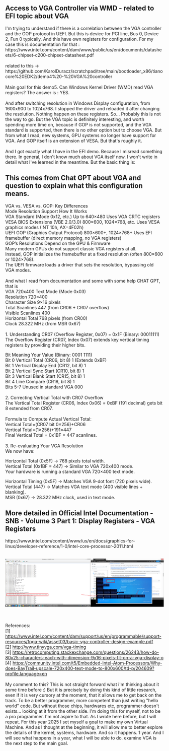 <h2>Access to VGA Controller via WMD - related to EFI topic about VGA</h2>
I'm trying to understand if there is a correlation between the VGA controller and the GOP protocol in UEFI. But this is device for PCI line, Bus 0, Device 2, Fun 0 typically. And this have own registers for configuration. For my case this is documentation for that : https://www.intel.com/content/dam/www/public/us/en/documents/datasheets/6-chipset-c200-chipset-datasheet.pdf
<br /><br />
related to this -> https://github.com/KarolDuracz/scratchpad/tree/main/bootloader_x86/tianocore%20EDK2/demo4%20-%20VGA%20controller
<br /><br />
Main goal for this demo5. Can Windows Kernel Driver (WMD) read VGA registers? The answer is : YES.
<br /><br />
And after switching resolution in Windows Display configuration, from 1600x900 to 1024x768. I stopped the driver and reloaded it after changing the resolution. Nothing happen on these registers. So... Probably this is not the way to go. But the VGA topic is definitely interesting, and worth spending more time on, because if GOP is not supported, and the VGA standard is supported, then there is no other option but to choose VGA. But from what I read, new systems, GPU systems no longer have support for VGA. And GOP itself is an extension of VESA. But that's roughly it.
<br /><br />
And I got exactly what I have in the EFI demo. Because I misread something there. In general, I don't know much about VGA itself now. I won't write in detail what I've learned in the meantime. But the basic thing is:
<h2>This comes from Chat GPT about VGA and question to explain what this configuration means.</h2>
VGA vs. VESA vs. GOP: Key Differences
<br />
Mode	Resolution Support	How It Works<br />
VGA Standard (Mode 0x12, etc.)	Up to 640×480	Uses VGA CRTC registers<br />
VESA BIOS Extensions (VBE 2.0/3.0)	800×600, 1024×768, etc.	Uses VESA graphics modes (INT 10h, AX=4F02h)<br />
UEFI GOP (Graphics Output Protocol)	800×600+, 1024×768+	Uses EFI framebuffer (direct memory mapping, no VGA registers)<br />
GOP’s Resolutions Depend on the GPU & Firmware<br />
Many modern GPUs do not support classic VGA registers at all.<br />
Instead, GOP initializes the framebuffer at a fixed resolution (often 800×600 or 1024×768).<br />
The UEFI firmware loads a driver that sets the resolution, bypassing old VGA modes.
<br /><br />
And what I read from documentation and some with some help CHAT GPT, that is <br />
VGA 720x400 Text Mode (Mode 0x03)<br />
Resolution	720×400<br />
Character Size	9×16 pixels<br />
Total Scanlines	447 (from CR06 + CR07 overflow)<br />
Visible Scanlines	400<br />
Horizontal Total	768 pixels (from CR00)<br />
Clock	28.322 MHz (from MSR 0x67)<br />
<br />
1. Understanding CR07 (Overflow Register, 0x07) = 0x1F (Binary: 00011111)<br />
The Overflow Register (CR07, Index 0x07) extends key vertical timing registers by providing their higher bits.<br />

Bit	Meaning	Your Value (Binary: 0001 1111)<br />
Bit 0	Vertical Total (CR06, bit 8)	1 (Extends 0xBF)<br />
Bit 1	Vertical Display End (CR12, bit 8)	1<br />
Bit 2	Vertical Sync Start (CR10, bit 8)	1<br />
Bit 3	Vertical Blank Start (CR15, bit 8)	1<br />
Bit 4	Line Compare (CR18, bit 8)	1<br />
Bits 5-7	Unused in standard VGA	000<br /><br />
2. Correcting Vertical Total with CR07 Overflow<br />
The Vertical Total Register (CR06, Index 0x06) = 0xBF (191 decimal) gets bit 8 extended from CR07.<br />
<br />
Formula to Compute Actual Vertical Total:<br />
Vertical Total=(CR07 bit 0×256)+CR06<br />
Vertical Total=(1×256)+191=447<br />
Final Vertical Total = 0x1BF = 447 scanlines.<br />
<br />
3. Re-evaluating Your VGA Resolution<br />
We now have:<br />

Horizontal Total (0x5F) → 768 pixels total width.<br />
Vertical Total (0x1BF = 447) → Similar to VGA 720x400 mode.<br />
Your hardware is running a standard VGA 720×400 text mode.<br />

Horizontal Timing (0x5F) → Matches VGA 9-dot font (720 pixels wide).<br />
Vertical Total (447) → Matches VGA text mode (400 visible lines + blanking).<br />
MSR (0x67) → 28.322 MHz clock, used in text mode.<br />
<h2>More detailed in Official Intel Documentation - SNB - Volume 3 Part 1: Display Registers - VGA Registers</h2>
https://www.intel.com/content/www/us/en/docs/graphics-for-linux/developer-reference/1-0/intel-core-processor-2011.html
<br /><br />

![dump](https://github.com/KarolDuracz/scratchpad/blob/main/Hello%20World%20Drivers/demo%205%20-%20VGA%20Controller%20WMD%20-%20related%20to%20EFI%20topic%20about%20VGA/69%20-%2008-02-2025%20-%20windows%20driver%20test%20for%20VGA%20controller%20registers.png?raw=true)

<br /><br />
References:<br />
[1] https://www.intel.com/content/dam/support/us/en/programmable/support-resources/fpga-wiki/asset03/basic-vga-controller-design-example.pdf <br />
[2] http://www.tinyvga.com/vga-timing <br />
[3] https://retrocomputing.stackexchange.com/questions/26243/how-do-80x25-characters-each-with-dimension-9x16-pixels-fit-on-a-vga-display-o <br />
[4] https://community.intel.com/t5/Embedded-Intel-Atom-Processors/Why-does-BayTrail-upscale-720x400-text-mode-to-800x600/td-p/204609?profile.language=en
<br /><br />
My comment to this? This is not straight forward what i'm thinking about it some time before :) But it is precisely by doing this kind of little research, even if it is very cursory at the moment, that it allows me to get back on the track. To be a better programmer, more competent than just writing "hello world" code. But without those chips, hardwares etc, programmer doesn't exists... looking at it from the other side. I'm doing this for myself, not to be a pro programmer. I'm not aspire to that. As I wrote here before, but I will repeat. For this year 2025 I set myself a goal to make my own Virtual Machine. And as I thought at the beginning, it will allow me to better explore the details of the kernel, systems, hardware. And so it happens. 1 year. And I will see what happens in a year, what I will be able to do. examine VGA is the next step to the main goal.


